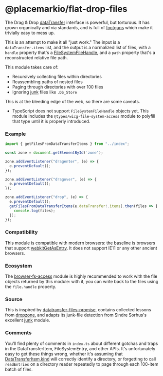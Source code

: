 # @placemarkio/flat-drop-files

The Drag & Drop [dataTransfer](https://developer.mozilla.org/en-US/docs/Web/API/DataTransfer)
interface is powerful, but torturous. It has grown organically and via standards,
and is full of [footguns](https://www.wordsense.eu/footguns/) which make it trivially
easy to mess up.

This is an attempt to make it all "just work." The input is a `dataTransfer.items`
list, and the output is a normalized list of files, with a `handle` property
that's a [FileSystemFileHandle](https://developer.mozilla.org/en-US/docs/Web/API/FileSystemFileHandle),
and a `path` property that's a reconstructed relative file path.

This module takes care of:

- Recursively collecting files within directories
- Reassembling paths of nested files
- Paging through directories with over 100 files
- Ignoring [junk](https://github.com/sindresorhus/junk) files like `.DS_Store`

This is at the bleeding edge of the web, so there are some caveats.

- TypeScript does not support `FileSystemFileHandle` objects yet. This module
  includes the `@types/wicg-file-system-access` module to polyfill that type until
  it is properly introduced.

### Example

```ts
import { getFilesFromDataTransferItems } from "../index";

const zone = document.getElementById('zone');

zone.addEventListener("dragenter", (e) => {
  e.preventDefault();
});

zone.addEventListener("dragover", (e) => {
  e.preventDefault();
});

zone.addEventListener("drop", (e) => {
  e.preventDefault();
  getFilesFromDataTransferItems(e.dataTransfer!.items).then(files => {
    console.log(files);
  });
});
```

### Compatibility

This module is compatible with modern browsers: the baseline is browsers
that support [webkitGetAsEntry](https://caniuse.com/mdn-api_datatransferitem_webkitgetasentry).
It does not support IE11 or any other ancient browsers.

### Ecosystem

The [browser-fs-access](https://github.com/GoogleChromeLabs/browser-fs-access) module
is highly recommended to work with the file objects returned by this module:
with it, you can write back to the files using the `file.handle` property.

### Source

This is inspired by [datatransfer-files-promise](https://github.com/anatol-grabowski/datatransfer-files-promise),
contains collected lessons from [dropzone](https://github.com/dropzone/dropzone),
and adapts its junk-file detection from Sindre Sorhus's excellent [junk](https://github.com/sindresorhus/junk) module.

### Comments

You'll find plenty of comments in `index.ts` about different gotchas and traps in the DataTransferItem, FileSystemEntry, and other APIs. It's unfortunately easy to get these things wrong, whether it's assuming that [DataTransferItem.kind](https://developer.mozilla.org/en-US/docs/Web/API/DataTransferItem/kind) will correctly identify a directory, or forgetting to call `readEntries` on a directory reader repeatedly to page through each 100-item batch of files.
